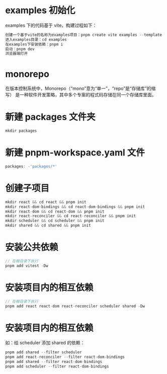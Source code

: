 # examples 初始化

examples 下的代码基于 vite，构建过程如下：

```js
创建⼀个基于vite的名称为examples项⽬：pnpm create vite examples --template
进入examples⽬录：cd examples
在examples下安装依赖：pnpm i
启动：pnpm dev
浏览器端打开
```

# monorepo

在版本控制系统中，Monorepo（“mono”意为“单⼀”，“repo”是“存储库”的缩写）
是⼀种软件开发策略，其中多个专案的程式码存储在同⼀个存储库⾥⾯。

# 新建 packages ⽂件夹

```js
mkdir packages
```

# 新建 pnpm-workspace.yaml ⽂件

```js
packages: -'packages/*'
```

# 创建⼦项⽬

```js
mkdir react && cd react && pnpm init
mkdir react-dom-bindings && cd react-dom-bindings && pnpm init
mkdir react-dom && cd react-dom && pnpm init
mkdir react-reconciler && cd react-reconciler && pnpm init
mkdir scheduler && cd scheduler && pnpm init
mkdir shared && cd shared && pnpm init
```

# 安装公共依赖

```js
// 在根目录下执行
pnpm add vitest -Dw
```

# 安装项⽬内的相互依赖

```js
// 在根目录下执行
pnpm add react react-dom react-reconciler scheduler shared -Dw
```

# 安装项⽬内的相互依赖

如：给 scheduler 添加 shared 的依赖：

```js
pnpm add shared --filter scheduler
pnpm add react-reconciler --filter react-dom-bindings
pnpm add shared --filter react-dom-bindings
pnpm add scheduler --filter react-dom-bindings
```
